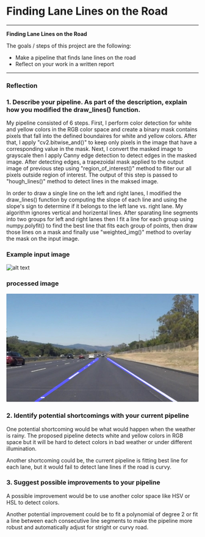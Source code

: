 # **Finding Lane Lines on the Road** 

---

**Finding Lane Lines on the Road**

The goals / steps of this project are the following:
* Make a pipeline that finds lane lines on the road
* Reflect on your work in a written report


[//]: # (Image References)

[image1]: ./test_images/solidWhiteRight.jpg "Input image"
[image2]: ./examples/processed_image.jpg "Proccessed image"


---

### Reflection

### 1. Describe your pipeline. As part of the description, explain how you modified the draw_lines() function.

My pipeline consisted of 6 steps. First, I perform color detection for white and yellow colors in the RGB color space and create a binary mask contains pixels that fall into the defined boundaires for white and yellow colors. After that, I apply "cv2.bitwise_and()" to keep only pixels in the image that have a corresponding value in the mask. Next, I convert the masked image to grayscale then I apply Canny edge detection to detect edges in the masked image. After detecting edges, a trapezoidal mask applied to the output image of previous step using "region_of_interest()" method to fliter our all pixels outside region of interest. The output of this step is passed to "hough_lines()" method to detect lines in the maksed image. 

In order to draw a single line on the left and right lanes, I modified the draw_lines() function by computing the slope of each line and using the slope's sign to determine if it belongs to the left  lane vs. right lane. My algorithm ignores vertical and horizental lines. After sparating line segments into two groups for left and right lanes then I fit a line for each group using numpy.polyfit() to find the best line that fits each group of points, then draw those lines on a mask and finally use  "weighted_img()" method to overlay the mask on the input image.


### Example input image
![alt text][image1]

### processed image
![alt text][image2]

### 2. Identify potential shortcomings with your current pipeline


One potential shortcoming would be what would happen when the weather is rainy. The proposed pipeline detects white and yellow colors in RGB space but it will be hard to detect colors in bad weather or under different illumination.

Another shortcoming could be, the current pipeline is fitting best line for each lane, but it would fail to detect lane lines if the road is curvy.


### 3. Suggest possible improvements to your pipeline

A possible improvement would be to use another color space like HSV or HSL to detect colors.

Another potential improvement could be to fit a polynomial of degree 2 or fit a line between each consecutive line segments to make the pipeline more robust and automatically adjust for stright or curvy road. 
